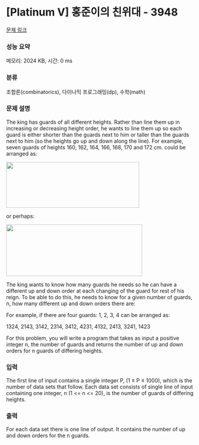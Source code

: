 # [Platinum V] 홍준이의 친위대 - 3948 

[문제 링크](https://www.acmicpc.net/problem/3948) 

### 성능 요약

메모리: 2024 KB, 시간: 0 ms

### 분류

조합론(combinatorics), 다이나믹 프로그래밍(dp), 수학(math)

### 문제 설명

<p>The king has guards of all different heights. Rather than line them up in increasing or decreasing height order, he wants to line them up so each guard is either shorter than the guards next to him or taller than the guards next to him (so the heights go up and down along the line). For example, seven guards of heights 160, 162, 164, 166, 168, 170 and 172 cm. could be arranged as:</p>

<p><img alt="" src="https://www.acmicpc.net/upload/images/kud1.png" style="height:123px; width:358px"></p>

<p>or perhaps:</p>

<p><img alt="" src="https://www.acmicpc.net/upload/images/kud2.png" style="height:139px; width:366px"></p>

<p>The king wants to know how many guards he needs so he can have a different up and down order at each changing of the guard for rest of his reign. To be able to do this, he needs to know for a given number of guards, n, how many different up and down orders there are:</p>

<p>For example, if there are four guards: 1, 2, 3, 4 can be arranged as:</p>

<p>1324, 2143, 3142, 2314, 3412, 4231, 4132, 2413, 3241, 1423</p>

<p>For this problem, you will write a program that takes as input a positive integer n, the number of guards and returns the number of up and down orders for n guards of differing heights.</p>

### 입력 

 <p>The first line of input contains a single integer P, (1 ≤ P ≤ 1000), which is the number of data sets that follow. Each data set consists of single line of input containing one integer, n (1 <= n <= 20), is the number of guards of differing heights.</p>

### 출력 

 <p>For each data set there is one line of output. It contains the number of up and down orders for the n guards.</p>

